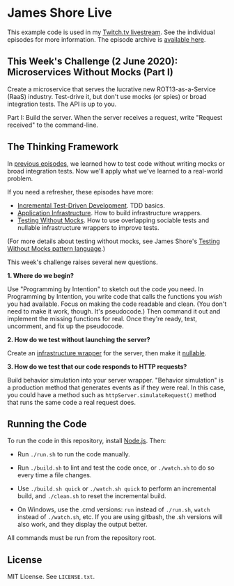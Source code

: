 James Shore Live
================

This example code is used in my [Twitch.tv livestream](https://www.twitch.tv/jamesshorelive). See the individual episodes for more information. The episode archive is [available here](https://www.jamesshore.com/Blog/Lunch-and-Learn/).


This Week's Challenge (2 June 2020): Microservices Without Mocks (Part I)
---------------------

Create a microservice that serves the lucrative new ROT13-as-a-Service (RaaS) industry. Test-drive it, but don't use mocks (or spies) or broad integration tests. The API is up to you.

Part I: Build the server. When the server receives a request, write "Request received" to the command-line.


The Thinking Framework
----------------------

In [previous episodes](https://www.jamesshore.com/Blog/Lunch-and-Learn/), we learned how to test code without writing mocks or broad integration tests. Now we'll apply what we've learned to a real-world problem.

If you need a refresher, these episodes have more:

* [Incremental Test-Driven Development](https://www.jamesshore.com/Blog/Lunch-and-Learn/Incremental-TDD.html). TDD basics.
* [Application Infrastructure](https://www.jamesshore.com/Blog/Lunch-and-Learn/Application-Infrastructure.html). How to build infrastructure wrappers.
* [Testing Without Mocks](https://www.jamesshore.com/Blog/Lunch-and-Learn/Testing-Without-Mocks.html). How to use overlapping sociable tests and nullable infrastructure wrappers to improve tests.

(For more details about testing without mocks, see James Shore's [Testing Without Mocks pattern language](https://www.jamesshore.com/Blog/Testing-Without-Mocks.html).)

This week's challenge raises several new questions.

**1. Where do we begin?**

Use "Programming by Intention" to sketch out the code you need. In Programming by Intention, you write code that calls the functions you *wish* you had available. Focus on making the code readable and clean. (You don't need to make it work, though. It's pseudocode.) Then command it out and implement the missing functions for real. Once they're ready, test, uncomment, and fix up the pseudocode.

**2. How do we test without launching the server?**

Create an [infrastructure wrapper](https://www.jamesshore.com/Blog/Lunch-and-Learn/Application-Infrastructure.html) for the server, then make it [nullable](https://www.jamesshore.com/Blog/Lunch-and-Learn/Testing-Without-Mocks.html).

**3. How do we test that our code responds to HTTP requests?**

Build behavior simulation into your server wrapper. "Behavior simulation" is a production method that generates events as if they were real. In this case, you could have a method such as `httpServer.simulateRequest()` method that runs the same code a real request does.


Running the Code
----------------

To run the code in this repository, install [Node.js](http://nodejs.org). Then:

* Run `./run.sh` to run the code manually.

* Run `./build.sh` to lint and test the code once, or `./watch.sh` to do so every time a file changes.

* Use `./build.sh quick` or `./watch.sh quick` to perform an incremental build, and `./clean.sh` to reset the incremental build.

* On Windows, use the .cmd versions: `run` instead of `./run.sh`, `watch` instead of `./watch.sh`, etc. If you are using gitbash, the .sh versions will also work, and they display the output better.

All commands must be run from the repository root.


License
-------

MIT License. See `LICENSE.txt`.